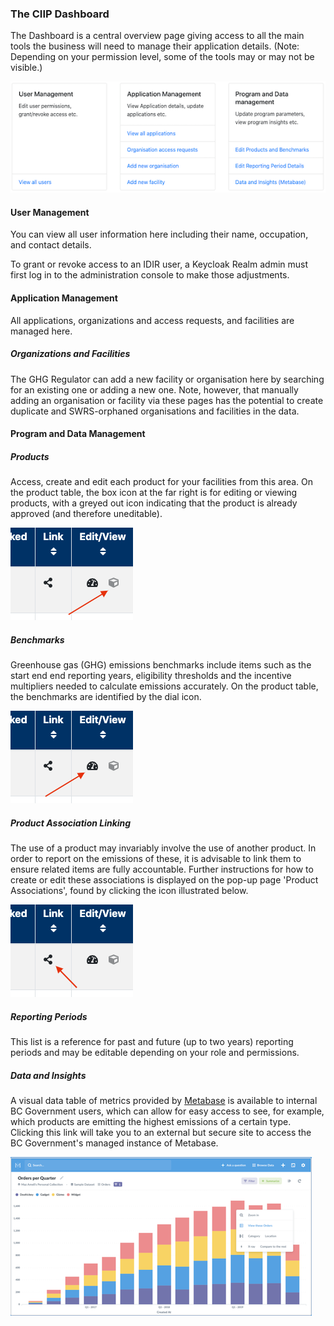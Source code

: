 ### The CIIP Dashboard

The Dashboard is a central overview page giving access to all the main tools the business will need to manage their application details. (Note: Depending on your permission level, some of the tools may or may not be visible.)

![dashboard](images/dashboard.png)

#### User Management

You can view all user information here including their name, occupation, and contact details.

To grant or revoke access to an IDIR user, a Keycloak Realm admin must first log in to the administration console to make those adjustments.



#### Application Management

All applications, organizations and access requests, and facilities are managed here.

##### Organizations and Facilities

The GHG Regulator can add a new facility or organisation here by searching for an existing one or adding a new one. Note, however, that manually adding an organisation or facility via these pages has the potential to create duplicate and SWRS-orphaned organisations and facilities in the data.



#### Program and Data Management

##### Products

Access, create and edit each product for your facilities from this area. On the product table, the box icon at the far right is for editing or viewing products, with a greyed out icon indicating that the product is already approved (and therefore uneditable).

![product-editing](images/product-editing.png)

##### Benchmarks

Greenhouse gas (GHG) emissions benchmarks include items such as the start end end reporting years, eligibility thresholds and the incentive multipliers needed to calculate emissions accurately. On the product table, the benchmarks are identified by the dial icon.

![benchmark-editing](images/benchmark-editing.png)

##### Product Association Linking

The use of a product may invariably involve the use of another product. In order to report on the emissions of these, it is advisable to link them to ensure related items are fully accountable. Further instructions for how to create or edit these associations is displayed on the pop-up page 'Product Associations', found by clicking the icon illustrated below.

![product-association-link](images/product-association-link.png)

##### Reporting Periods

This list is a reference for past and future (up to two years) reporting periods and may be editable depending on your role and permissions.



##### Data and Insights

A visual data table of metrics provided by [Metabase](https://www.metabase.com/) is available to internal BC Government users, which can allow for easy access to see, for example, which products are emitting the highest emissions of a certain type. Clicking this link will take you to an external but secure site to access the BC Government's managed instance of Metabase.

![metabase-example](images/metabase-example.png)
